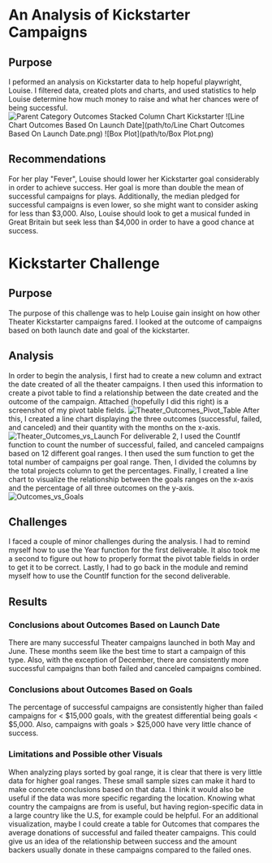 # An Analysis of Kickstarter Campaigns
## Purpose
I peformed an analysis on Kickstarter data to help hopeful playwright, Louise. I filtered data, created plots and charts, and used statistics to help Louise determine how much money to raise and what her chances were of being successful. 
![Parent Category Outcomes Stacked Column Chart Kickstarter](path/to/Parent_Category_Outcomes_Stacked_Column_Chart_Kickstarter.png)
![Line Chart Outcomes Based On Launch Date](path/to/Line Chart Outcomes Based On Launch Date.png)
![Box Plot](path/to/Box Plot.png)
## Recommendations
For her play "Fever", Louise should lower her Kickstarter goal considerably in order to achieve success. Her goal is more than double the mean of successful campaigns for plays. Additionally, the median pledged for successful campaigns is even lower, so she might want to consider asking for less than $3,000. Also, Louise should look to get a musical funded in Great Britain but seek less than $4,000 in order to have a good chance at success. 
# Kickstarter Challenge
## Purpose
The purpose of this challenge was to help Louise gain insight on how other Theater Kickstarter campaigns fared. I looked at the outcome of campaigns based on both launch date and goal of the kickstarter.
## Analysis
In order to begin the analysis, I first had to create a new column and extract the date created of all the theater campaigns. I then used this information to create a pivot table to find a relationship between the date created and the outcome of the campaign. 
Attached (hopefully I did this right) is a screenshot of my pivot table fields. ![Theater_Outcomes_Pivot_Table](path/to/Theater_Outcomes_Pivot_Table.png)
After this, I created a line chart displaying the three outcomes (successful, failed, and canceled) and their quantity with the months on the x-axis. ![Theater_Outcomes_vs_Launch](path/to/Theater_Outcomes_vs_Launch.png)
For deliverable 2, I used the CountIf function to count the number of successful, failed, and canceled campaigns based on 12 different goal ranges. 
I then used the sum function to get the total number of campaigns per goal range. Then, I divided the columns by the total projects column to get the percentages.
Finally, I created a line chart to visualize the relationship between the goals ranges on the x-axis and the percentage of all three outcomes on the y-axis. ![Outcomes_vs_Goals](path/to/Outcomes_vs_Goals.png)
## Challenges
I faced a couple of minor challenges during the analysis. I had to remind myself how to use the Year function for the first deliverable.
It also took me a second to figure out how to properly format the pivot table fields in order to get it to be correct.
Lastly, I had to go back in the module and remind myself how to use the CountIf function for the second deliverable.
## Results
### Conclusions about Outcomes Based on Launch Date
There are many successful Theater campaigns launched in both May and June. These months seem like the best time to start a campaign of this type.
Also, with the exception of December, there are consistently more successful campaigns than both failed and canceled campaigns combined.
### Conclusions about Outcomes Based on Goals
The percentage of successful campaigns are consistently higher than failed campaigns for < $15,000 goals, with the greatest differential being goals < $5,000.
Also, campaigns with goals > $25,000 have very little chance of success.
### Limitations and Possible other Visuals
When analyzing plays sorted by goal range, it is clear that there is very little data for higher goal ranges. 
These small sample sizes can make it hard to make concrete conclusions based on that data.
I think it would also be useful if the data was more specific regarding the location. 
Knowing what country the campaigns are from is useful, but having region-specific data in a large country like the U.S, for example could be helpful.
For an additional visualization, maybe I could create a table for Outcomes that compares the average donations of successful and failed theater campaigns.
This could give us an idea of the relationship between success and the amount backers usually donate in these campaigns compared to the failed ones.
